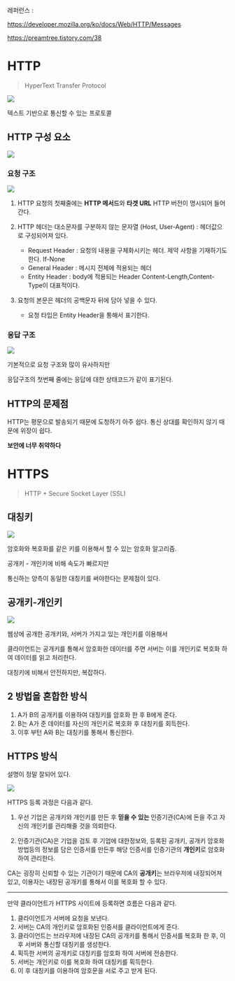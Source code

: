 레퍼런스 : 

https://developer.mozilla.org/ko/docs/Web/HTTP/Messages

https://preamtree.tistory.com/38

# HTTP
> HyperText Transfer Protocol

![](https://i.imgur.com/eZcQKTU.png)

텍스트 기반으로 통신할 수 있는 프로토콜

## HTTP 구성 요소
![](https://i.imgur.com/eyXxJou.png)

### 요청 구조

![](https://i.imgur.com/RXIjMpQ.png)

1. HTTP 요청의 첫째줄에는 <strong>HTTP 메서드</strong>와 <strong>타겟 URL</strong> HTTP 버전이 명시되어 들어간다.

2. HTTP 헤더는 대소문자를 구분하지 않는 문자열 (Host, User-Agent) : 헤더값으로 구성되어져 있다.
    - Request Header : 요청의 내용을 구체화시키는 헤더. 제약 사항을 기재하기도 한다. If-None
    - General Header : 메시지 전체에 적용되는 헤더
    - Entity Header : body에 적용되는 Header Content-Length,Content-Type이 대표적이다.

3. 요청의 본문은 헤더의 공백문자 뒤에 담아 넣을 수 있다.
    - 요청 타입은 Entity Header을 통해서 표기한다.

### 응답 구조
![](https://i.imgur.com/TExHkHB.png)

기본적으로 요청 구조와 많이 유사하지만

응답구조의 첫번째 줄에는 응답에 대한 상태코드가 같이 표기된다.

## HTTP의 문제점

HTTP는 평문으로 발송되기 때문에 도청하기 아주 쉽다.
통신 상대를 확인하지 않기 때문에 위장이 쉽다.

<strong>보안에 너무 취약하다</strong>

# HTTPS

> HTTP + Secure Socket Layer (SSL)

## 대칭키

![](https://i.imgur.com/3Z1UFGf.gif)

암호화와 복호화를 같은 키를 이용해서 할 수 있는 암호화 알고리즘.

공개키 - 개인키에 비해 속도가 빠르지만

통신하는 양측이 동일한 대칭키를 써야한다는 문제점이 있다.


## 공개키-개인키

![](https://i.imgur.com/xV2IPDF.gif)

웹상에 공개한 공개키와, 서버가 가지고 있는 개인키를 이용해서

클라이언트는 공개키를 통해서 암호화한 데이터를 주면 서버는 이를 개인키로 복호화 하여 데이터를 읽고 처리한다.

대칭키에 비해서 안전하지만, 복잡하다. 

## 2 방법을 혼합한 방식

1. A가 B의 공개키를 이용하여 대칭키를 암호화 한 후 B에게 준다.
2. B는 A가 준 데이터를 자신의 개인키로 복호화 후 대칭키를 회득한다.
3. 이후 부턴 A와 B는 대칭키를 통해서 통신한다. 


## HTTPS 방식

설명이 정말 잘되어 있다.

![](https://i.imgur.com/tWzEXTy.png)

HTTPS 등록 과정은 다음과 같다.

1. 우선 기업은 공개키와 개인키를 만든 후 <strong>믿을 수 있는 </strong> 인증기관(CA)에 돈을 주고 자신의 개인키를 관리해줄 것을 의뢰한다.

2. 인증기관(CA)은 기업을 검토 후 기업에 대한정보와, 등록된 공개키, 공개키 암호화 방법등의 정보를 담은 인증서를 만든후 해당 인증서를 인증기관의 <strong>개인키</strong>로 암호화하여 관리한다.

CA는 굉장히 신뢰할 수 있는 기관이기 때문에 CA의 <strong>공개키</strong>는 브라우저에 내장되어져 있고, 이용자는 내장된 공개키를 통해서 이를 복호화 할 수 있다.

--- 

만약 클라이언트가 HTTPS 사이트에 등록하면 흐름은 다음과 같다.

1. 클라이언트가 서버에 요청을 보낸다.
2. 서버는 CA의 개인키로 암호화된 인증서를 클라이언트에게 준다.
3. 클라이언트는 브라우저에 내장된 CA의 공개키를 통해서 인증서를 복호화 한 후, 이 후 서버와 통신할 대칭키를 생성한다.
4. 획득한 서버의 공개키로 대칭키를 암호화 하여 서버에 전송한다.
5. 서버는 개인키로 이를 복호화 하여 대칭키를 획득한다.
6. 이 후 대칭키를 이용하여 암호문을 서로 주고 받게 된다.